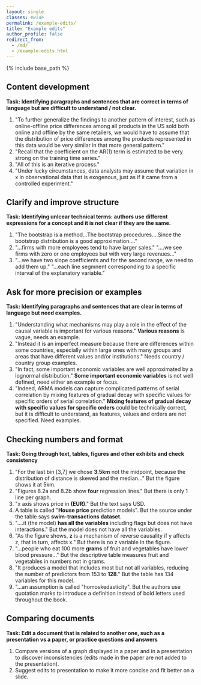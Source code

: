 ```yaml
---
layout: single
classes: #wide
permalink: /example-edits/
title: "Example edits"
author_profile: false
redirect_from:
  - /md/
  - /example-edits.html
---
```


{% include base_path %}


## Content development 

**Task: Identifying paragraphs and sentences that are correct in terms of language but are difficult to understand / not clear.**    
1. "To further generalize the findings to another pattern of interest, such as online-offline price differences among all products in the US sold both online and offline by the same retailers, we would have to assume that the distribution of price differences among the products represented in this data would be very similar in that more general pattern."  
2. "Recall that the coefficient on the AR(1) term is estimated to be very strong on the training time series."  
3. "All of this is an iterative process."  
4. "Under lucky circumstances, data analysts may assume that variation in x in observational data that is exogenous, just as if it came from a controlled experiment."  

  


## Clarify and improve structure  

**Task: Identifying unlcear technical terms: authors use different expressions for a concept and it is not clear if they are the same.**

1. "The bootstrap is a method...The bootstrap procedures....Since the bootstrap distribution is a good approximation...."  
2. "...firms with more employees tend to have larger sales." "....we see firms with zero or one employees but with very large revenues..."  
3. "...we have two slope coefficients and for the second range, we need to add them up." "...each line segmnent corresponding to a specific interval of the explanatory variable."  



## Ask for more precision or examples

**Task: Identifying paragraphs and sentences that are clear in terms of language but need examples.**    

1. "Understanding what mechanisms may play a role in the effect of the causal variable is important for various reasons." **Various reasons** is vague, needs an example.   
2. "Instead it is an imperfect measure because there are differences within some countries, especially within large ones with many groups and areas that have different values and/or institutions." Needs country / country group examples.       
3. "In fact, some important economic variables are well approximated by a lognormal distribution." **Some important economic variables** is not well defined, need either an example or focus.    
4. "Indeed, ARMA models can capture complicated patterns of serial correlation by mixing features of gradual decay with specific values for specific orders of serial correlation." **Mixing features of gradual decay with specific values for specific orders** could be technically correct, but it is difficult to understand, as features, values and orders are not specified. Need examples. 


## Checking numbers and format

**Task: Going through text, tables, figures and other exhibits and check consistency**

1. "For the last bin [3,7] we chose **3.5km** not the midpoint, because the distribution of distance is skewed and the median..." But the figure shows it at 5km.     
2. "Figures 8.2a and 8.2b show **four** regression lines."  But there is only 1 line per graph.   
3. "x axis shows price in **(EUR)**." But the text says USD.      
4. A table is called "**House price** prediction models". But the source under the table says **swim-transactions dataset**.   
5. "....it (the model) **has all the variables** including flags but does not have interactions."  But the model does not have all the variables.   
6. "As the figure shows, **z** is a mechanism of reverse causality if y affects z, that in turn, affects x." But there is no z variable in the figure.    
7. "...people who eat 100 more **grams** of fruit and vegetables have lower blood pressure..." But the descriptive table measures fruit and vegetables in numbers not in grams.      
8. "It produces a model that includes most but not all variables, reducing the number of predictors from 153 to **128**." But the table has 134 variables for this model.    
9. "...an assumption is called "homoskedasticity".  But the authors use quotation marks to introduce a definition instead of bold letters used throughout the book.   



## Comparing documents

**Task: Edit a document that is related to another one, such as a presentation vs a paper, or practice questions and answers**

1. Compare versions of a graph displayed in a paper and in a presentation to discover inconsistencies (edits made in the paper are not added to the presentation).
2. Suggest edits to presentation to make it more concise and fit better on a slide. 
